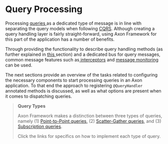 # Query Processing

Processing [queries ](./)as a dedicated type of message is in line with separating the query models when following [CQRS](../../architecture-overview/ddd-cqrs-concepts.md). Although creating a query handling layer is fairly straight-forward, using Axon Framework for this part of the application has a number of benefits.

Through providing the functionality to describe query handling methods \(as further explained in [this ](query-handlers.md)section\) and a dedicated bus for query messages, common message features such as[ interceptors](../messaging-concepts/message-intercepting.md) and [message monitoring](../monitoring/metrics.md) can be used.

The next sections provide an overview of the tasks related to configuring the necessary components to start processing queries in an Axon application. To that end the approach to registering `@QueryHandler` annotated methods is discussed, as well as what options are present when it comes to dispatching queries.

> **Query Types**
>
> Axon Framework makes a distinction between three types of queries, namely \(1\) [Point-to-Point queries,](query-dispatchers.md#point-to-point-queries) \(2\) [Scatter-Gather queries](query-dispatchers.md#scatter-gather-queries), and \(3\) [Subscription queries](query-dispatchers.md#subscription-queries).
>
> Click the links for specifics on how to implement each type of query.

